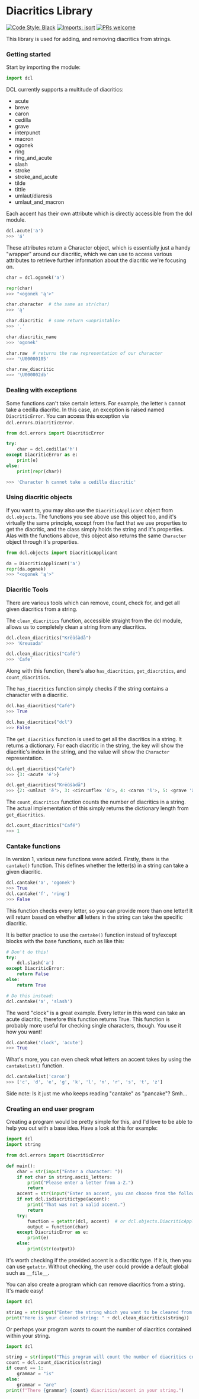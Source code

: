 # Diacritics Library

[![Code Style: Black](https://img.shields.io/badge/code%20style-black-000000.svg)](https://github.com/psf/black)
[![Imports: isort](https://user-images.githubusercontent.com/6032823/111363465-600fe880-8690-11eb-8377-ec1d4d5ff981.png)](https://github.com/PyCQA/isort)
[![PRs welcome](https://img.shields.io/badge/PRs-welcome-brightgreen.svg)](http://makeapullrequest.com)

This library is used for adding, and removing diacritics from strings.

### Getting started

Start by importing the module:

```py
import dcl
```

DCL currently supports a multitude of diacritics:

* acute
* breve
* caron
* cedilla
* grave
* interpunct
* macron
* ogonek
* ring
* ring_and_acute
* slash
* stroke
* stroke_and_acute
* tilde
* tittle
* umlaut/diaresis
* umlaut_and_macron

Each accent has their own attribute which is directly accessible from the dcl module.

```py
dcl.acute('a')
>>> 'á'
```

These attributes return a Character object, which is essentially just a handy "wrapper" 
around our diacritic, which we can use to access various attributes to retrieve further 
information about the diacritic we're focusing on.

```py
char = dcl.ogonek('a')

repr(char)
>>> "<ogonek 'ą'>"

char.character  # the same as str(char)
>>> 'ą'

char.diacritic  # some return <unprintable>
>>> '˛'

char.diacritic_name
>>> 'ogonek'

char.raw  # returns the raw representation of our character
>>> '\U00000105'

char.raw_diacritic 
>>> '\U000002db'
```

### Dealing with exceptions

Some functions can't take certain letters. For example, the letter ``h`` cannot take
a cedilla diacritic. In this case, an exception is raised named ``DiacriticError``.
You can access this exception via ``dcl.errors.DiacriticError``.

```py
from dcl.errors import DiacriticError

try:
    char = dcl.cedilla('h')
except DiacriticError as e:
    print(e)
else:
    print(repr(char))

>>> 'Character h cannot take a cedilla diacritic'
```

### Using diacritic objects

If you want to, you may also use the ``DiacriticApplicant`` object from 
``dcl.objects``. The functions you see above use this object too, and it's virtually
the same principle, except from the fact that we use properties to get the 
diacritic, and the class simply holds the string and it's properties. Alas with the 
functions above, this object also returns the same ``Character`` object through it's properties.

```py
from dcl.objects import DiacriticApplicant

da = DiacriticApplicant('a')
repr(da.ogonek)
>>> "<ogonek 'ą'>"
```

### Diacritic Tools

There are various tools which can remove, count, check for, and get all given diacritics from
a string.

The ``clean_diacritics`` function, accessible straight from the dcl module, allows us to completely 
clean a string from any diacritics.

```py
dcl.clean_diacritics("Krëûšàdå")
>>> 'Kreusada'

dcl.clean_diacritics("Café")
>>> 'Cafe'
```

Along with this function, there's also  ``has_diacritics``, ``get_diacritics``, and ``count_diacritics``.

The ``has_diacritics`` function simply checks if the string contains a character
with a diacritic.

```py
dcl.has_diacritics("Café")
>>> True

dcl.has_diacritics("dcl")
>>> False
```

The ``get_diacritics`` function is used to get all the diacritics in a string.
It returns a dictionary. For each diacritic in the string, the key will show
the diacritic's index in the string, and the value will show the ``Character``
representation. 

```py
dcl.get_diacritics("Café")
>>> {3: <acute 'é'>}

dcl.get_diacritics("Krëûšàdå")
>>> {2: <umlaut 'ë'>, 3: <circumflex 'û'>, 4: <caron 'š'>, 5: <grave 'à'>, 7: <ring 'å'>}
```

The ``count_diacritics`` function counts the number of diacritics in a string. The actual
implementation of this simply returns the dictionary length from ``get_diacritics``.

```py
dcl.count_diacritics("Café")
>>> 1
```

### Cantake functions

In version 1, various new functions were added. Firstly, there is the ``cantake()`` function.
This defines whether the letter(s) in a string can take a given diacritic.

```py
dcl.cantake('a', 'ogonek')
>>> True
dcl.cantake('f', 'ring')
>>> False
```

This function checks every letter, so you can provide more than one letter! It will return
based on whether **all** letters in the string can take the specific diacritic.

It is better practice to use the ``cantake()`` function instead of try/except blocks with the base
functions, such as like this:

```py
# Don't do this!
try:
    dcl.slash('a')
except DiacriticError:
    return False
else:
    return True

# Do this instead:
dcl.cantake('a', 'slash')
```

The word "clock" is a great example. Every letter in this word can take an acute diacritic, therefore
this function returns True. This function is probably more useful for checking single characters, though.
You use it how you want!

```py
dcl.cantake('clock', 'acute')
>>> True
```

What's more, you can even check what letters an accent takes by using the ``cantakelist()`` function.

```py
dcl.cantakelist('caron')
>>> ['c', 'd', 'e', 'g', 'k', 'l', 'n', 'r', 's', 't', 'z']
```

Side note: Is it just me who keeps reading "cantake" as "pancake"? Smh...

### Creating an end user program

Creating a program would be pretty simple for this, and I'd love to be able to help
you out with a base idea. Have a look at this for example:

```py
import dcl
import string

from dcl.errors import DiacriticError

def main():
    char = str(input("Enter a character: "))
    if not char in string.ascii_letters:
        print("Please enter a letter from a-Z.")
        return
    accent = str(input("Enter an accent, you can choose from the following: " + ", ".join(dcl.diacritic_list)))
    if not dcl.isdiacritictype(accent):
        print("That was not a valid accent.")
        return
    try:
        function = getattr(dcl, accent)  # or dcl.objects.DiacriticApplicant
        output = function(char)
    except DiacriticError as e:
        print(e)
    else:
        print(str(output))
```

It's worth checking if the provided accent is a diacritic type. If it is, then you can use ``getattr``. 
Without checking, the user could provide a default global such as ``__file__``.

You can also create a program which can remove diacritics from a string. It's made easy!

```py
import dcl

string = str(input("Enter the string which you want to be cleared from diacritics: "))
print("Here is your cleaned string: " + dcl.clean_diacritics(string))
```

Or perhaps your program wants to count the number of diacritics contained
within your string.

```py
import dcl

string = str(input("This program will count the number of diacritics contained in your input. Enter a string: "))
count = dcl.count_diacritics(string)
if count == 1:
    grammar = "is"
else:
    grammar = "are"
print(f"There {grammar} {count} diacritics/accent in your string.")
```